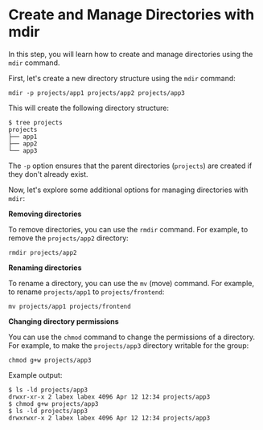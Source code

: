# Create and Manage Directories with mdir

In this step, you will learn how to create and manage directories using the `mdir` command.

First, let's create a new directory structure using the `mdir` command:

```
mdir -p projects/app1 projects/app2 projects/app3
```

This will create the following directory structure:

```
$ tree projects
projects
├── app1
├── app2
└── app3
```

The `-p` option ensures that the parent directories (`projects`) are created if they don't already exist.

Now, let's explore some additional options for managing directories with `mdir`:

**Removing directories**

To remove directories, you can use the `rmdir` command. For example, to remove the `projects/app2` directory:

```
rmdir projects/app2
```

**Renaming directories**

To rename a directory, you can use the `mv` (move) command. For example, to rename `projects/app1` to `projects/frontend`:

```
mv projects/app1 projects/frontend
```

**Changing directory permissions**

You can use the `chmod` command to change the permissions of a directory. For example, to make the `projects/app3` directory writable for the group:

```
chmod g+w projects/app3
```

Example output:

```
$ ls -ld projects/app3
drwxr-xr-x 2 labex labex 4096 Apr 12 12:34 projects/app3
$ chmod g+w projects/app3
$ ls -ld projects/app3
drwxrwxr-x 2 labex labex 4096 Apr 12 12:34 projects/app3
```
